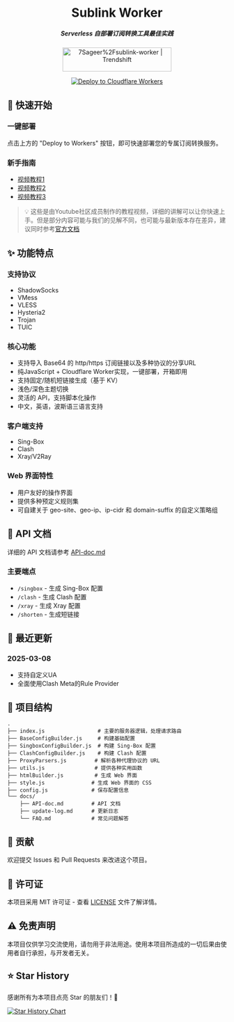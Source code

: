 <div align="center">
  <h1><b>Sublink Worker</b></h1>
  <h5><i>Serverless 自部署订阅转换工具最佳实践</i></h5>
  
  <a href="https://trendshift.io/repositories/12291" target="_blank">
    <img src="https://trendshift.io/api/badge/repositories/12291" alt="7Sageer%2Fsublink-worker | Trendshift" width="250" height="55"/>
  </a>
  
  <!-- <p>
    <a href="https://sublink-worker.sageer.me">https://sublink-worker.sageer.me</a>
  </p> -->
  <br>

  <p>
    <a href="https://deploy.workers.cloudflare.com/?url=https://github.com/lsaobo17/sublink-worker">
      <img src="https://deploy.workers.cloudflare.com/button" alt="Deploy to Cloudflare Workers"/>
    </a>
  </p>
</div>

## 🚀 快速开始

### 一键部署
点击上方的 "Deploy to Workers" 按钮，即可快速部署您的专属订阅转换服务。

### 新手指南
- [视频教程1](https://www.youtube.com/watch?v=ZTgDm4qReyA)
- [视频教程2](https://www.youtube.com/watch?v=_1BfM2Chn7w)
- [视频教程3](https://www.youtube.com/watch?v=7abmWqCXPR8)

> 💡 这些是由Youtube社区成员制作的教程视频，详细的讲解可以让你快速上手。但是部分内容可能与我们的见解不同，也可能与最新版本存在差异，建议同时参考[官方文档](/docs)

## ✨ 功能特点

### 支持协议
- ShadowSocks
- VMess
- VLESS
- Hysteria2
- Trojan
- TUIC

### 核心功能
- 支持导入 Base64 的 http/https 订阅链接以及多种协议的分享URL
- 纯JavaScript + Cloudflare Worker实现，一键部署，开箱即用
- 支持固定/随机短链接生成（基于 KV）
- 浅色/深色主题切换
- 灵活的 API，支持脚本化操作
- 中文，英语，波斯语三语言支持

### 客户端支持
- Sing-Box
- Clash
- Xray/V2Ray

### Web 界面特性
- 用户友好的操作界面
- 提供多种预定义规则集
- 可自建关于 geo-site、geo-ip、ip-cidr 和 domain-suffix 的自定义策略组

## 📖 API 文档

详细的 API 文档请参考 [API-doc.md](/docs/API-doc.md)

### 主要端点
- `/singbox` - 生成 Sing-Box 配置
- `/clash` - 生成 Clash 配置
- `/xray` - 生成 Xray 配置
- `/shorten` - 生成短链接

## 📝 最近更新

### 2025-03-08

- 支持自定义UA
- 全面使用Clash Meta的Rule Provider

## 🔧 项目结构

```
.
├── index.js                 # 主要的服务器逻辑，处理请求路由
├── BaseConfigBuilder.js     # 构建基础配置
├── SingboxConfigBuilder.js  # 构建 Sing-Box 配置
├── ClashConfigBuilder.js    # 构建 Clash 配置
├── ProxyParsers.js         # 解析各种代理协议的 URL
├── utils.js                # 提供各种实用函数
├── htmlBuilder.js          # 生成 Web 界面
├── style.js               # 生成 Web 界面的 CSS
├── config.js              # 保存配置信息
└── docs/
    ├── API-doc.md         # API 文档
    ├── update-log.md      # 更新日志
    └── FAQ.md             # 常见问题解答
```

## 🤝 贡献

欢迎提交 Issues 和 Pull Requests 来改进这个项目。

## 📄 许可证

本项目采用 MIT 许可证 - 查看 [LICENSE](LICENSE) 文件了解详情。

## ⚠️ 免责声明

本项目仅供学习交流使用，请勿用于非法用途。使用本项目所造成的一切后果由使用者自行承担，与开发者无关。

## ⭐ Star History

感谢所有为本项目点亮 Star 的朋友们！🌟

<a href="https://star-history.com/#7Sageer/sublink-worker&Date">
 <picture>
   <source media="(prefers-color-scheme: dark)" srcset="https://api.star-history.com/svg?repos=7Sageer/sublink-worker&type=Date&theme=dark" />
   <source media="(prefers-color-scheme: light)" srcset="https://api.star-history.com/svg?repos=7Sageer/sublink-worker&type=Date" />
   <img alt="Star History Chart" src="https://api.star-history.com/svg?repos=7Sageer/sublink-worker&type=Date" />
 </picture>
</a>
